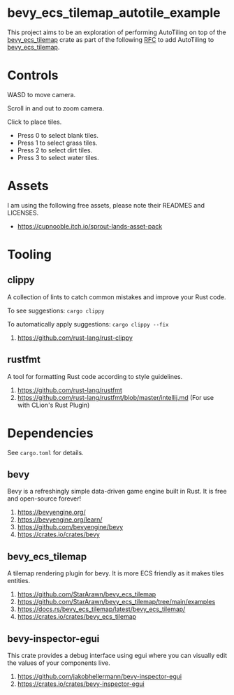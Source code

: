 # bevy_ecs_tilemap_autotile_example

This project aims to be an exploration of performing AutoTiling on top of
the [bevy_ecs_tilemap](https://github.com/StarArawn/bevy_ecs_tilemap) crate as part of the
following [RFC](https://github.com/StarArawn/bevy_ecs_tilemap/discussions/326) to add AutoTiling
to [bevy_ecs_tilemap](https://github.com/StarArawn/bevy_ecs_tilemap).

# Controls

WASD to move camera.

Scroll in and out to zoom camera.

Click to place tiles.

- Press 0 to select blank tiles.
- Press 1 to select grass tiles.
- Press 2 to select dirt tiles.
- Press 3 to select water tiles.

# Assets

I am using the following free assets, please note their READMES and LICENSES.

- https://cupnooble.itch.io/sprout-lands-asset-pack

# Tooling

## clippy

A collection of lints to catch common mistakes and improve your Rust code.

To see suggestions: `cargo clippy`

To automatically apply suggestions: `cargo clippy --fix`

1. https://github.com/rust-lang/rust-clippy

## rustfmt

A tool for formatting Rust code according to style guidelines.

1. https://github.com/rust-lang/rustfmt
2. https://github.com/rust-lang/rustfmt/blob/master/intellij.md (For use with CLion's Rust Plugin)

# Dependencies

See `cargo.toml` for details.

## bevy

Bevy is a refreshingly simple data-driven game engine built in Rust. It is free and open-source forever!

1. https://bevyengine.org/
2. https://bevyengine.org/learn/
3. https://github.com/bevyengine/bevy
4. https://crates.io/crates/bevy

## bevy_ecs_tilemap

A tilemap rendering plugin for bevy. It is more ECS friendly as it makes tiles entities.

1. https://github.com/StarArawn/bevy_ecs_tilemap
2. https://github.com/StarArawn/bevy_ecs_tilemap/tree/main/examples
3. https://docs.rs/bevy_ecs_tilemap/latest/bevy_ecs_tilemap/
4. https://crates.io/crates/bevy_ecs_tilemap

## bevy-inspector-egui

This crate provides a debug interface using egui where you can visually edit the values of your components live.

1. https://github.com/jakobhellermann/bevy-inspector-egui
2. https://crates.io/crates/bevy-inspector-egui
